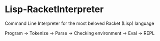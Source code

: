 # Lisp-RacketInterpreter
Command Line Interpreter for the most beloved Racket (Lisp) language


Program -> Tokenize -> Parse -> Checking environment -> Eval -> REPL

